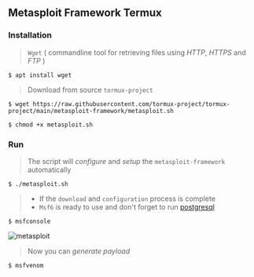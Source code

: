 ## Metasploit Framework Termux

### Installation

> `Wget` ( commandline tool for retrieving files using _HTTP_, _HTTPS_ and _FTP_ )
```
$ apt install wget
```
> Download from source `tormux-project`
```
$ wget https://raw.githubusercontent.com/tormux-project/tormux-project/main/metasploit-framework/metasploit.sh
```
```
$ chmod +x metasploit.sh
```

### Run
> The script will _configure_ and _setup_ the `metasploit-framework` automatically

```
$ ./metasploit.sh
```

>* If the `download` and `configuration` process is complete
>* `Msf6` is ready to use and don't forget to run [postgresql](../postgresql)

```
$ msfconsole
```
![metasploit](https://i.ibb.co/JtxG5C8/metasploit.jpg)

> Now you can _generate payload_
```
$ msfvenom
```
